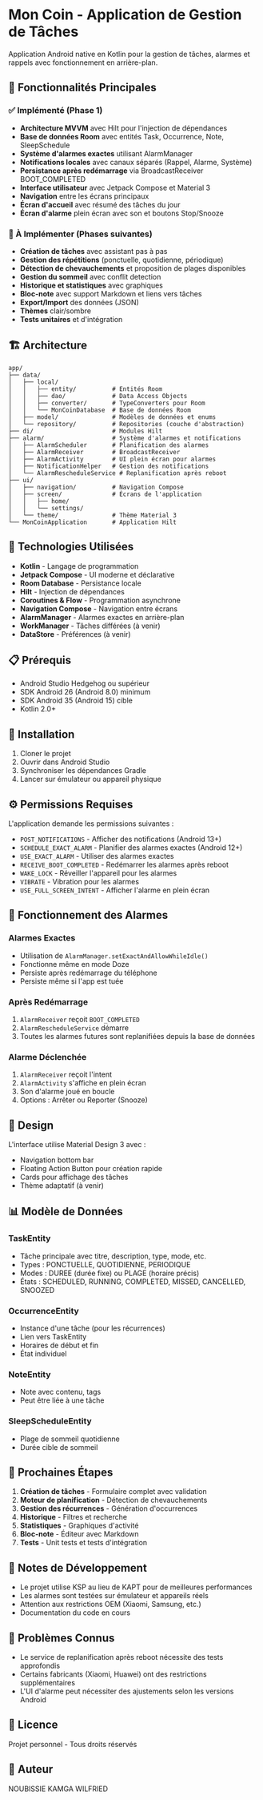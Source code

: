 # Mon Coin - Application de Gestion de Tâches

Application Android native en Kotlin pour la gestion de tâches, alarmes et rappels avec fonctionnement en arrière-plan.

## 🎯 Fonctionnalités Principales

### ✅ Implémenté (Phase 1)

- **Architecture MVVM** avec Hilt pour l'injection de dépendances
- **Base de données Room** avec entités Task, Occurrence, Note, SleepSchedule
- **Système d'alarmes exactes** utilisant AlarmManager
- **Notifications locales** avec canaux séparés (Rappel, Alarme, Système)
- **Persistance après redémarrage** via BroadcastReceiver BOOT_COMPLETED
- **Interface utilisateur** avec Jetpack Compose et Material 3
- **Navigation** entre les écrans principaux
- **Écran d'accueil** avec résumé des tâches du jour
- **Écran d'alarme** plein écran avec son et boutons Stop/Snooze

### 🚧 À Implémenter (Phases suivantes)

- **Création de tâches** avec assistant pas à pas
- **Gestion des répétitions** (ponctuelle, quotidienne, périodique)
- **Détection de chevauchements** et proposition de plages disponibles
- **Gestion du sommeil** avec conflit detection
- **Historique et statistiques** avec graphiques
- **Bloc-note** avec support Markdown et liens vers tâches
- **Export/Import** des données (JSON)
- **Thèmes** clair/sombre
- **Tests unitaires** et d'intégration

## 🏗️ Architecture

```
app/
├── data/
│   ├── local/
│   │   ├── entity/          # Entités Room
│   │   ├── dao/             # Data Access Objects
│   │   ├── converter/       # TypeConverters pour Room
│   │   └── MonCoinDatabase  # Base de données Room
│   ├── model/               # Modèles de données et enums
│   └── repository/          # Repositories (couche d'abstraction)
├── di/                      # Modules Hilt
├── alarm/                   # Système d'alarmes et notifications
│   ├── AlarmScheduler       # Planification des alarmes
│   ├── AlarmReceiver        # BroadcastReceiver
│   ├── AlarmActivity        # UI plein écran pour alarmes
│   ├── NotificationHelper   # Gestion des notifications
│   └── AlarmRescheduleService # Replanification après reboot
├── ui/
│   ├── navigation/          # Navigation Compose
│   ├── screen/              # Écrans de l'application
│   │   ├── home/
│   │   └── settings/
│   └── theme/               # Thème Material 3
└── MonCoinApplication       # Application Hilt
```

## 🔧 Technologies Utilisées

- **Kotlin** - Langage de programmation
- **Jetpack Compose** - UI moderne et déclarative
- **Room Database** - Persistance locale
- **Hilt** - Injection de dépendances
- **Coroutines & Flow** - Programmation asynchrone
- **Navigation Compose** - Navigation entre écrans
- **AlarmManager** - Alarmes exactes en arrière-plan
- **WorkManager** - Tâches différées (à venir)
- **DataStore** - Préférences (à venir)

## 📋 Prérequis

- Android Studio Hedgehog ou supérieur
- SDK Android 26 (Android 8.0) minimum
- SDK Android 35 (Android 15) cible
- Kotlin 2.0+

## 🚀 Installation

1. Cloner le projet
2. Ouvrir dans Android Studio
3. Synchroniser les dépendances Gradle
4. Lancer sur émulateur ou appareil physique

## ⚙️ Permissions Requises

L'application demande les permissions suivantes :

- `POST_NOTIFICATIONS` - Afficher des notifications (Android 13+)
- `SCHEDULE_EXACT_ALARM` - Planifier des alarmes exactes (Android 12+)
- `USE_EXACT_ALARM` - Utiliser des alarmes exactes
- `RECEIVE_BOOT_COMPLETED` - Redémarrer les alarmes après reboot
- `WAKE_LOCK` - Réveiller l'appareil pour les alarmes
- `VIBRATE` - Vibration pour les alarmes
- `USE_FULL_SCREEN_INTENT` - Afficher l'alarme en plein écran

## 📱 Fonctionnement des Alarmes

### Alarmes Exactes
- Utilisation de `AlarmManager.setExactAndAllowWhileIdle()`
- Fonctionne même en mode Doze
- Persiste après redémarrage du téléphone
- Persiste même si l'app est tuée

### Après Redémarrage
1. `AlarmReceiver` reçoit `BOOT_COMPLETED`
2. `AlarmRescheduleService` démarre
3. Toutes les alarmes futures sont replanifiées depuis la base de données

### Alarme Déclenchée
1. `AlarmReceiver` reçoit l'intent
2. `AlarmActivity` s'affiche en plein écran
3. Son d'alarme joué en boucle
4. Options : Arrêter ou Reporter (Snooze)

## 🎨 Design

L'interface utilise Material Design 3 avec :
- Navigation bottom bar
- Floating Action Button pour création rapide
- Cards pour affichage des tâches
- Thème adaptatif (à venir)

## 📊 Modèle de Données

### TaskEntity
- Tâche principale avec titre, description, type, mode, etc.
- Types : PONCTUELLE, QUOTIDIENNE, PERIODIQUE
- Modes : DUREE (durée fixe) ou PLAGE (horaire précis)
- États : SCHEDULED, RUNNING, COMPLETED, MISSED, CANCELLED, SNOOZED

### OccurrenceEntity
- Instance d'une tâche (pour les récurrences)
- Lien vers TaskEntity
- Horaires de début et fin
- État individuel

### NoteEntity
- Note avec contenu, tags
- Peut être liée à une tâche

### SleepScheduleEntity
- Plage de sommeil quotidienne
- Durée cible de sommeil

## 🔄 Prochaines Étapes

1. **Création de tâches** - Formulaire complet avec validation
2. **Moteur de planification** - Détection de chevauchements
3. **Gestion des récurrences** - Génération d'occurrences
4. **Historique** - Filtres et recherche
5. **Statistiques** - Graphiques d'activité
6. **Bloc-note** - Éditeur avec Markdown
7. **Tests** - Unit tests et tests d'intégration

## 📝 Notes de Développement

- Le projet utilise KSP au lieu de KAPT pour de meilleures performances
- Les alarmes sont testées sur émulateur et appareils réels
- Attention aux restrictions OEM (Xiaomi, Samsung, etc.)
- Documentation du code en cours

## 🐛 Problèmes Connus

- Le service de replanification après reboot nécessite des tests approfondis
- Certains fabricants (Xiaomi, Huawei) ont des restrictions supplémentaires
- L'UI d'alarme peut nécessiter des ajustements selon les versions Android

## 📄 Licence

Projet personnel - Tous droits réservés

## 👤 Auteur
NOUBISSIE KAMGA WILFRIED
